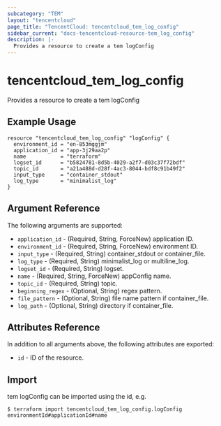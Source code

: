 ```yaml
---
subcategory: "TEM"
layout: "tencentcloud"
page_title: "TencentCloud: tencentcloud_tem_log_config"
sidebar_current: "docs-tencentcloud-resource-tem_log_config"
description: |-
  Provides a resource to create a tem logConfig
---
```


# tencentcloud_tem_log_config

Provides a resource to create a tem logConfig

## Example Usage

```hcl
resource "tencentcloud_tem_log_config" "logConfig" {
  environment_id = "en-853mggjm"
  application_id = "app-3j29aa2p"
  name           = "terraform"
  logset_id      = "b5824781-8d5b-4029-a2f7-d03c37f72bdf"
  topic_id       = "a21a488d-d28f-4ac3-8044-bdf8c91b49f2"
  input_type     = "container_stdout"
  log_type       = "minimalist_log"
}
```

## Argument Reference

The following arguments are supported:

* `application_id` - (Required, String, ForceNew) application ID.
* `environment_id` - (Required, String, ForceNew) environment ID.
* `input_type` - (Required, String) container_stdout or container_file.
* `log_type` - (Required, String) minimalist_log or multiline_log.
* `logset_id` - (Required, String) logset.
* `name` - (Required, String, ForceNew) appConfig name.
* `topic_id` - (Required, String) topic.
* `beginning_regex` - (Optional, String) regex pattern.
* `file_pattern` - (Optional, String) file name pattern if container_file.
* `log_path` - (Optional, String) directory if container_file.

## Attributes Reference

In addition to all arguments above, the following attributes are exported:

* `id` - ID of the resource.



## Import

tem logConfig can be imported using the id, e.g.
```
$ terraform import tencentcloud_tem_log_config.logConfig environmentId#applicationId#name
```

